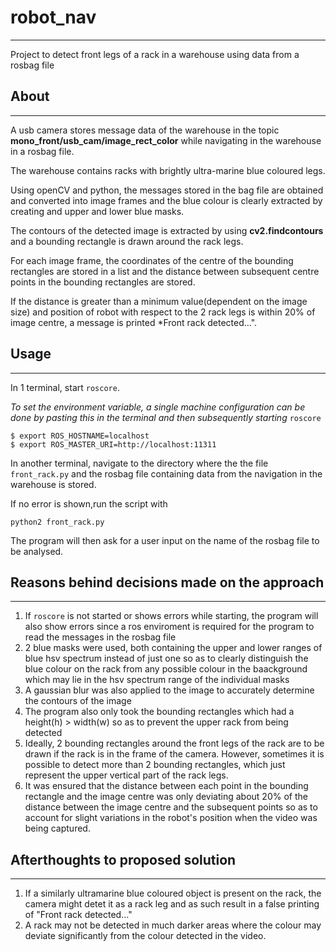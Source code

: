 # robot_nav
---
Project to detect front legs of a rack in a warehouse using data from a rosbag file

## About
---
A usb camera stores message data of the warehouse in the topic **mono_front/usb_cam/image_rect_color** while navigating in the warehouse in a rosbag file.

The warehouse contains racks with brightly ultra-marine blue coloured legs. 

Using openCV and python, the messages stored in the bag file are obtained and converted into image frames and the blue colour is clearly extracted by creating and upper and lower blue masks. 

The contours of the detected image is extracted by using **cv2.findcontours** and a bounding rectangle is drawn around the rack legs.

For each image frame, the coordinates of the centre of the bounding rectangles are stored in a list and the distance between subsequent centre points in the bounding rectangles are stored. 

If the distance is greater than a minimum value(dependent on the image size) and position of robot with respect to the 2 rack legs is within 20% of image centre, a message is printed *Front rack detected...".

## Usage
---
In 1 terminal, start `roscore`.

*To set the environment variable, a single machine configuration can be done by pasting this in the terminal and then subsequently starting* `roscore` 
```
$ export ROS_HOSTNAME=localhost  
$ export ROS_MASTER_URI=http://localhost:11311
```

In another terminal, navigate to the directory where the the file `front_rack.py` and the rosbag file containing data from the navigation in the warehouse is stored.

If no error is shown,run the script with 
```
python2 front_rack.py
```
The program will then ask for a user input on the name of the rosbag file to be analysed.

## Reasons behind decisions made on the approach
---
1. If `roscore` is not started or shows errors while starting, the program will also show errors since a ros enviroment is required for the program to read the messages in the rosbag file
2. 2 blue masks were used, both containing the upper and lower ranges of blue hsv spectrum instead of just one so as to clearly distinguish the blue colour on the rack from any possible colour in the baackground which may lie in the hsv spectrum range of the individual masks
3. A gaussian blur was also applied to the image to accurately determine the contours of the image
4. The program also only took the bounding rectangles which had a height(h) > width(w) so as to prevent the upper rack from being detected
5. Ideally, 2 bounding rectangles around the front legs of the rack are to be drawn if the rack is in the frame of the camera. However, sometimes it is possible to detect more than 2 bounding rectangles, which just represent the upper vertical part of the rack legs.
6. It was ensured that the distance between each point in the bounding rectangle and the image centre was only deviating about 20% of the distance between the image centre and the subsequent points so as to account for slight variations in the robot's position when the video was being captured.

## Afterthoughts to proposed solution
---
1. If a similarly ultramarine blue coloured object is present on the rack, the camera might detet it as a rack leg and as such result in a false printing of "Front rack detected..."
2. A rack may not be detected in much darker areas where the colour may deviate significantly from the colour detected in the video.





